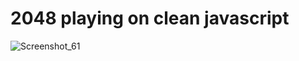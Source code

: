 # 2048 playing on clean javascript

![Screenshot_61](https://user-images.githubusercontent.com/43748738/226119114-4a2bb41a-7168-44f2-b66c-1bd793fb3b07.png)
